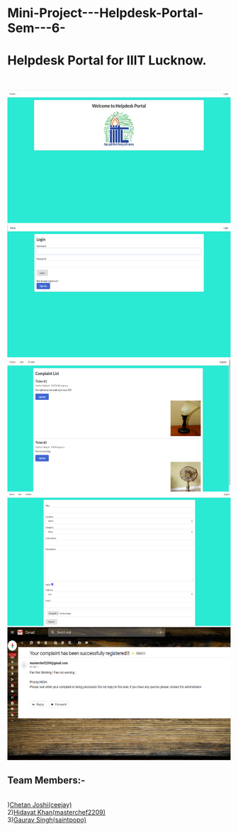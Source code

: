 # Mini-Project---Helpdesk-Portal-Sem---6-
<h1> Helpdesk Portal for IIIT Lucknow. </h1> </br>

<p>
    <img src="img1.png" width="800" height="300" />
    <img src="img2.png" width="800" height="300" />
    <img src="img3.png" width="800" height="300" />
    <img src="img4.png" width="800" height="300" />
    <img src="img5.png" width="800" height="300" />
</p>
<h2>Team Members:-</h2><br/>
  )<a href="https://github.com/ceejay">Chetan Joshi(ceejay)</a><br/>
2)<a href="https://github.com/masterchef2209">Hidayat Khan(masterchef2209)</a><br/>
3)<a href="https://github.com/saintpopo">Gaurav Singh(saintpopo)</a><br/>

